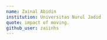 ```yaml
---
name: Zainal Abidin
institution: Universitas Nurul Jadid
quote: impact of moving.
github_user: zaiinhs
---
```


